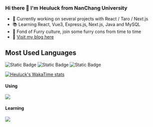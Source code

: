 ### Hi there 👋 I'm Heuluck from NanChang University
- 🔭 Currently working on several projects with React / Taro / Next.js
- 📚 Learning React, Vue3, Express.js, Next.js, Java and MySQL 
- 🐾 Fond of Furry culture, join some furry cons from time to time
- 🎈 [Visit my blog here](https://heuluck.top/)
## Most Used Languages
![Static Badge](https://img.shields.io/badge/React-%23242938?style=for-the-badge&logo=react)
![Static Badge](https://img.shields.io/badge/Typescript-%23303952?style=for-the-badge&logo=typescript)
![Static Badge](https://img.shields.io/badge/Node.js-%23006266?style=for-the-badge&logo=nodedotjs&logoColor=%2386BD20)

[![Heuluck's WakaTime stats](https://github-readme-stats.vercel.app/api/wakatime?username=Heuluck&layout=compact)](https://github.com/anuraghazra/github-readme-stats)
#### Using
<div>
  <img src="https://skillicons.dev/icons?i=react,typescript,nodejs,vite,webpack,html,css,javascript,c,cpp,java,git&theme=dark" />
</div>

#### Learning
<div>
  <img src="https://skillicons.dev/icons?i=nextjs,mysql,nginx,expressjs,vue&theme=dark" />
</div>
<!--
- Most Used Languages

![Most Used Languages](https://github-readme-stats.vercel.app/api/top-langs/?username=Heuluck&layout=donut)
`
**Heuluck/Heuluck** is a ✨ _special_ ✨ repository because its `README.md` (this file) appears on your GitHub profile.

Here are some ideas to get you started:

- 🔭 I’m currently working on ...
- 🌱 I’m currently learning ...
- 👯 I’m looking to collaborate on ...
- 🤔 I’m looking for help with ...
- 💬 Ask me about ...
- 📫 How to reach me: ...
- 😄 Pronouns: ...
- ⚡ Fun fact: ...
-->
